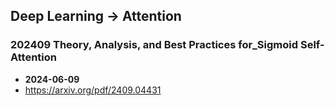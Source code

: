 ## Deep Learning -> Attention


### 202409 Theory, Analysis, and Best Practices for_Sigmoid Self-Attention
- **2024-06-09**
- https://arxiv.org/pdf/2409.04431